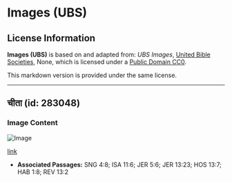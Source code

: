 # Images (UBS)

## License Information

**Images (UBS)** is based on and adapted from: _UBS Images_, [United Bible Societies](https://unitedbiblesocieties.org/), None, which is licensed under a [Public Domain CC0](https://creativecommons.org/public-domain/cc0/).

This markdown version is provided under the same license.



--------------------------------

## चीता (id: 283048)

### Image Content

![Image](https://cdn.aquifer.bible/aquifer-content/resources/Media/WEB-0124_cheetah.jpg)

[link](https://cdn.aquifer.bible/aquifer-content/resources/Media/WEB-0124_cheetah.jpg)

* **Associated Passages:** SNG 4:8; ISA 11:6; JER 5:6; JER 13:23; HOS 13:7; HAB 1:8; REV 13:2

